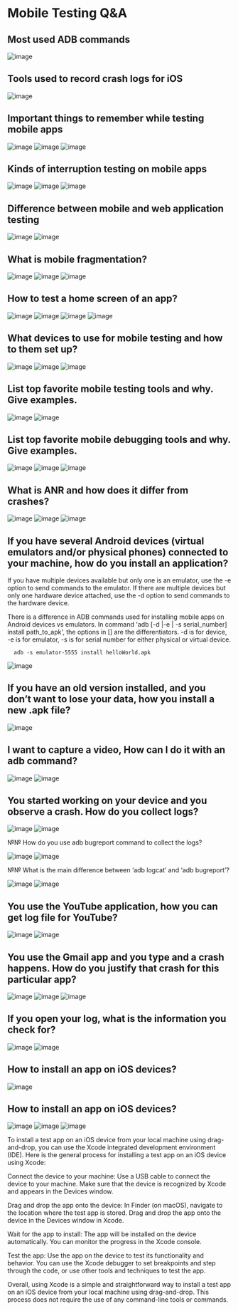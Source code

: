 # Mobile Testing Q&A

## Most used ADB commands

![image](https://user-images.githubusercontent.com/70295997/209899708-28be996f-94aa-4cbb-be22-6173b2015b45.png)

## Tools used to record crash logs for iOS

![image](https://user-images.githubusercontent.com/70295997/209899629-eadd2d56-35b6-4bd0-b276-5c601413f972.png)

## Important things to remember while testing mobile apps

![image](https://user-images.githubusercontent.com/70295997/209899814-be8745b2-b35d-4565-8c60-af68c74cae20.png)
![image](https://user-images.githubusercontent.com/70295997/209899887-c6d1f54b-e921-4461-9632-e1811399d14a.png)
![image](https://user-images.githubusercontent.com/70295997/209900037-ab2e8de4-dfb9-4a65-8a47-698d002ff5f7.png)

## Kinds of interruption testing on mobile apps

![image](https://user-images.githubusercontent.com/70295997/209900182-3b840014-b118-444c-9a66-bfcca7e783aa.png)
![image](https://user-images.githubusercontent.com/70295997/209900307-7b9547fc-cf4b-465e-b00f-d5fea5b07a36.png)
![image](https://user-images.githubusercontent.com/70295997/209900368-999155dc-d4e7-4f7a-a892-16b22be6ad61.png)

## Difference between mobile and web application testing

![image](https://user-images.githubusercontent.com/70295997/209900435-f527c334-70cc-4cbc-947a-71234de13f5d.png)
![image](https://user-images.githubusercontent.com/70295997/209900511-55e92402-7855-4363-acd8-f4dac3237b89.png)

## What is mobile fragmentation?

![image](https://user-images.githubusercontent.com/70295997/209900576-d766aeb5-17fc-4b13-ae0d-49c692b6843e.png)
![image](https://user-images.githubusercontent.com/70295997/209900598-c711ee31-f0cf-4980-93c5-ea8ae3d06a9f.png)
![image](https://user-images.githubusercontent.com/70295997/209900627-f30ae56e-30a6-43b0-8b65-80871471ae8c.png)

## How to test a home screen of an app?

![image](https://user-images.githubusercontent.com/70295997/209900744-d06d2390-a5be-4310-971c-97c28e822296.png)
![image](https://user-images.githubusercontent.com/70295997/209900786-fce3924f-f612-42db-9a01-fb3994c1551d.png)
![image](https://user-images.githubusercontent.com/70295997/209900821-c7c6386a-d905-4e0b-94b2-5935a53b4d88.png)
![image](https://user-images.githubusercontent.com/70295997/209900905-8c614798-a702-4805-a8bd-7992dc241141.png)

## What devices to use for mobile testing and how to them set up?

![image](https://user-images.githubusercontent.com/70295997/209901049-b3eedb2f-804e-42a5-9139-5ca3728cb9b9.png)
![image](https://user-images.githubusercontent.com/70295997/209901211-84dc2943-27fa-49c3-a6c5-487e28a20ff9.png)
![image](https://user-images.githubusercontent.com/70295997/209901316-d1a194f4-ce69-4150-a7e9-b35097f6856b.png)

## List top favorite mobile testing tools and why. Give examples.

![image](https://user-images.githubusercontent.com/70295997/209901478-9a9b38c9-8cf6-42d3-b2f6-721573be8811.png)
![image](https://user-images.githubusercontent.com/70295997/209902220-895c426f-e1d3-4771-8b23-39fa8338cc95.png)

## List top favorite mobile debugging tools and why. Give examples.

![image](https://user-images.githubusercontent.com/70295997/209902340-6e537bbc-2108-44e1-b155-9c2a6787244b.png)
![image](https://user-images.githubusercontent.com/70295997/209902424-1677a2f0-e00f-43d9-bd50-7341a9f3d4b0.png)
![image](https://user-images.githubusercontent.com/70295997/209902492-6eb28150-d218-434a-bd1f-763ac032eb03.png)

## What is ANR and how does it differ from crashes?
![image](https://user-images.githubusercontent.com/70295997/209902597-9885a188-2924-4e1c-89e2-1c9c93605465.png)
![image](https://user-images.githubusercontent.com/70295997/209902645-336df4ff-ac3c-4f7e-8903-956a46874ade.png)
![image](https://user-images.githubusercontent.com/70295997/209902728-9781d0cf-7d52-4e97-8699-a7520ad7d229.png)

## If you have several Android devices (virtual emulators and/or physical phones) connected to your machine, how do you install an application?

If you have multiple devices available but only one is an emulator, use the -e option to send commands to the emulator. If there are multiple devices but only one hardware device attached, use the -d option to send commands to the hardware device.

There is a difference in ADB commands used for installing mobile apps on Android devices vs emulators. In command 'adb [-d |-e | -s serial_number] install path_to_apk', the options in [] are the differentiators. -d is for device, -e is for emulator, -s is for serial number for either physical or virtual device.

      adb -s emulator-5555 install helloWorld.apk

![image](https://user-images.githubusercontent.com/70295997/209904192-26749182-7f27-4ccd-86d4-aae94c07fbdf.png)

## If you have an old version installed, and you don’t want to lose your data, how you install a new .apk file?

![image](https://user-images.githubusercontent.com/70295997/209905105-4311da1b-5d83-4af4-a8b4-e7303e5e4e63.png)

## I want to capture a video, How can I do it with an adb command?

![image](https://user-images.githubusercontent.com/70295997/209906473-321b125a-969a-4be6-b27e-d8347781b8a9.png)
![image](https://user-images.githubusercontent.com/70295997/209906532-e8c5aa0a-f428-4202-95fc-7cf8cb6db0b8.png)

## You started working on your device and you observe a crash. How do you collect logs?

![image](https://user-images.githubusercontent.com/70295997/209906650-c6030e5f-36c9-4d1e-896d-7d4caf7d9a98.png)
![image](https://user-images.githubusercontent.com/70295997/209906715-be1f2aef-3809-4b4d-870f-848da18058ee.png)

№№ How do you use adb bugreport command to collect the logs?

![image](https://user-images.githubusercontent.com/70295997/209906780-6648a836-978f-41b9-91fc-9bc7683110ec.png)
![image](https://user-images.githubusercontent.com/70295997/209906902-f5564be5-c84c-43f3-aeba-4ecaab7d34bd.png)

№№ What is the main difference between ‘adb logcat’ and ‘adb bugreport’?

![image](https://user-images.githubusercontent.com/70295997/209907030-ee4ecbba-e711-43cb-a90a-b52ee873ff04.png)
![image](https://user-images.githubusercontent.com/70295997/209907074-4fe7ed7e-91ec-4498-9e7d-49491a23fe32.png)

## You use the YouTube application, how you can get log file for YouTube?

![image](https://user-images.githubusercontent.com/70295997/209907246-680f03fc-249d-420c-84cd-510fde935b27.png)
![image](https://user-images.githubusercontent.com/70295997/209907319-64e72fec-8e67-4fa2-84d5-4a85c575a154.png)

## You use the Gmail app and you type and a crash happens. How do you justify that crash for this particular app?

![image](https://user-images.githubusercontent.com/70295997/209907467-9cbbc155-3953-46fb-a510-8bef09a7639d.png)
![image](https://user-images.githubusercontent.com/70295997/209907558-372c4b29-9387-4f57-92c3-5988be06fa38.png)
![image](https://user-images.githubusercontent.com/70295997/209907614-5e5ac435-291c-471a-ba71-805d2c7f08ef.png)

## If you open your log, what is the information you check for?

![image](https://user-images.githubusercontent.com/70295997/209907664-e7ad528b-2daa-496f-8234-36a4aeb9f8be.png)
![image](https://user-images.githubusercontent.com/70295997/209907714-6be2cb63-6d35-49b2-833b-d8f2036c862f.png)

## How to install an app on iOS devices?

![image](https://user-images.githubusercontent.com/70295997/209907860-5c6b04a6-c83e-4be1-b187-db3e73e7a304.png)

## How to install an app on iOS devices?

![image](https://user-images.githubusercontent.com/70295997/209908238-d63fe0a6-7a83-4c04-9904-9b4617a6e36d.png)
![image](https://user-images.githubusercontent.com/70295997/209908303-cba56c54-4b52-4098-ba40-5556ac08f324.png)
![image](https://user-images.githubusercontent.com/70295997/209908370-546d572e-4526-480f-a7c5-b3da6ac4a568.png)


To install a test app on an iOS device from your local machine using drag-and-drop, you can use the Xcode integrated development environment (IDE). Here is the general process for installing a test app on an iOS device using Xcode:

Connect the device to your machine: Use a USB cable to connect the device to your machine. Make sure that the device is recognized by Xcode and appears in the Devices window.

Drag and drop the app onto the device: In Finder (on macOS), navigate to the location where the test app is stored. Drag and drop the app onto the device in the Devices window in Xcode.

Wait for the app to install: The app will be installed on the device automatically. You can monitor the progress in the Xcode console.

Test the app: Use the app on the device to test its functionality and behavior. You can use the Xcode debugger to set breakpoints and step through the code, or use other tools and techniques to test the app.

Overall, using Xcode is a simple and straightforward way to install a test app on an iOS device from your local machine using drag-and-drop. This process does not require the use of any command-line tools or commands.

















